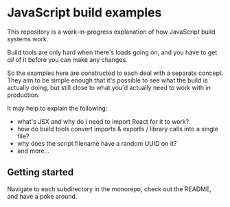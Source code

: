 # JavaScript build examples

This repository is a work-in-progress explanation of how JavaScript build systems work.

Build tools are only hard when there's loads going on, and you have to get _all_ of it before you can make any changes.

So the examples here are constructed to each deal with a separate concept. They aim to be simple enough that it's possible to see what the build is actually doing, but still close to what you'd actually need to work with in production.

It may help to explain the following:
- what's JSX and why do I need to import React for it to work?
- how do build tools convert imports & exports / library calls into a single file?
- why does the script filename have a random UUID on it?
- and more...

## Getting started
Navigate to each subdirectory in the monorepo, check out the README, and have a poke around.
